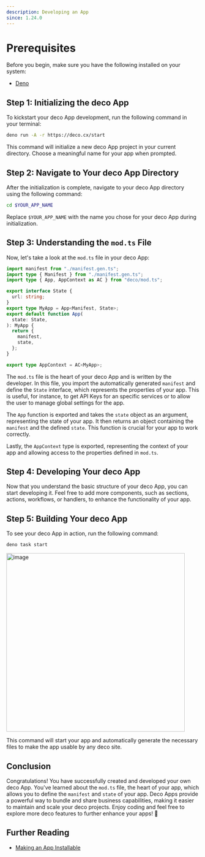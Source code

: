 ```yaml
---
description: Developing an App
since: 1.24.0
---
```


# Prerequisites

Before you begin, make sure you have the following installed on your system:

- [Deno](https://deno.land/)

## Step 1: Initializing the deco App

To kickstart your deco App development, run the following command in your
terminal:

```bash
deno run -A -r https://deco.cx/start
```

This command will initialize a new deco App project in your current directory.
Choose a meaningful name for your app when prompted.

## Step 2: Navigate to Your deco App Directory

After the initialization is complete, navigate to your deco App directory using
the following command:

```bash
cd $YOUR_APP_NAME
```

Replace `$YOUR_APP_NAME` with the name you chose for your deco App during
initialization.

## Step 3: Understanding the `mod.ts` File

Now, let's take a look at the `mod.ts` file in your deco App:

```ts
import manifest from "./manifest.gen.ts";
import type { Manifest } from "./manifest.gen.ts";
import type { App, AppContext as AC } from "deco/mod.ts";

export interface State {
  url: string;
}
export type MyApp = App<Manifest, State>;
export default function App(
  state: State,
): MyApp {
  return {
    manifest,
    state,
  };
}

export type AppContext = AC<MyApp>;
```

The `mod.ts` file is the heart of your deco App and is written by the developer.
In this file, you import the automatically generated `manifest` and define the
`State` interface, which represents the properties of your app. This is useful,
for instance, to get API Keys for an specific services or to allow the user to
manage global settings for the app.

The `App` function is exported and takes the `state` object as an argument,
representing the state of your app. It then returns an object containing the
`manifest` and the defined `state`. This function is crucial for your app to
work correctly.

Lastly, the `AppContext` type is exported, representing the context of your app
and allowing access to the properties defined in `mod.ts`.

## Step 4: Developing Your deco App

Now that you understand the basic structure of your deco App, you can start
developing it. Feel free to add more components, such as sections, actions,
workflows, or handlers, to enhance the functionality of your app.

## Step 5: Building Your deco App

To see your deco App in action, run the following command:

```bash
deno task start
```

<img width="466" alt="image" src="https://github.com/deco-sites/starting/assets/5839364/a0dfa130-91e0-4542-84e6-29d4539c7cff">

This command will start your app and automatically generate the necessary files
to make the app usable by any deco site.

## Conclusion

Congratulations! You have successfully created and developed your own deco App.
You've learned about the `mod.ts` file, the heart of your app, which allows you
to define the `manifest` and `state` of your app. Deco Apps provide a powerful
way to bundle and share business capabilities, making it easier to maintain and
scale your deco projects. Enjoy coding and feel free to explore more deco
features to further enhance your apps! 🚀

## Further Reading

- [Making an App Installable](/docs/en/developing/making-an-app-installable)
